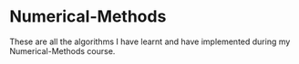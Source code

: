 # Numerical-Methods
These are all the algorithms I have learnt and have implemented during my Numerical-Methods course.
